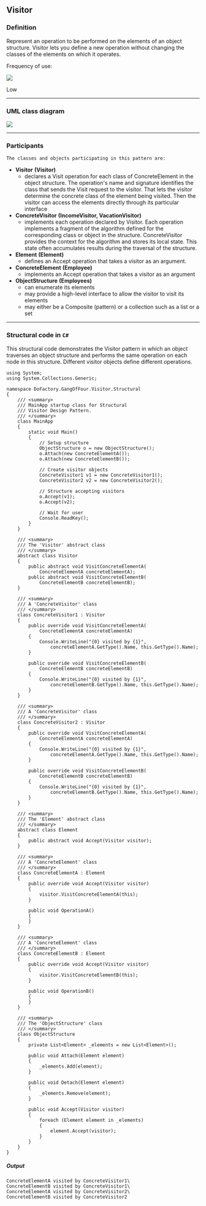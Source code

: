 ## Visitor

### Definition

Represent an operation to be performed on the elements of an object structure. Visitor lets you define a new operation without changing the classes of the elements on which it operates.

Frequency of use:

![](https://www.dofactory.com/images/patterns/use_low.jpg)

Low

* * *

### UML class diagram

![](https://www.dofactory.com/images/diagrams/net/visitor.gif)

* * *

### Participants

    The classes and objects participating in this pattern are:

-   **Visitor**  **(Visitor)**
    -   declares a Visit operation for each class of ConcreteElement in the object structure. The operation's name and signature identifies the class that sends the Visit request to the visitor. That lets the visitor determine the concrete class of the element being visited. Then the visitor can access the elements directly through its particular interface
-   **ConcreteVisitor**  **(IncomeVisitor, VacationVisitor)**
    -   implements each operation declared by Visitor. Each operation implements a fragment of the algorithm defined for the corresponding class or object in the structure. ConcreteVisitor provides the context for the algorithm and stores its local state. This state often accumulates results during the traversal of the structure.
-   **Element**  **(Element)**
    -   defines an Accept operation that takes a visitor as an argument.
-   **ConcreteElement**  **(Employee)**
    -   implements an Accept operation that takes a visitor as an argument
-   **ObjectStructure**  **(Employees)**
    -   can enumerate its elements
    -   may provide a high-level interface to allow the visitor to visit its elements
    -   may either be a Composite (pattern) or a collection such as a list or a set

* * *

### Structural code in `C#`

This structural code demonstrates the Visitor pattern in which an object traverses an object structure and performs the same operation on each node in this structure. Different visitor objects define different operations.

    using System;
    using System.Collections.Generic;

    namespace DoFactory.GangOfFour.Visitor.Structural
    {
        /// <summary>
        /// MainApp startup class for Structural 
        /// Visitor Design Pattern.
        /// </summary>
        class MainApp
        {
            static void Main()
            {
                // Setup structure
                ObjectStructure o = new ObjectStructure();
                o.Attach(new ConcreteElementA());
                o.Attach(new ConcreteElementB());

                // Create visitor objects
                ConcreteVisitor1 v1 = new ConcreteVisitor1();
                ConcreteVisitor2 v2 = new ConcreteVisitor2();

                // Structure accepting visitors
                o.Accept(v1);
                o.Accept(v2);

                // Wait for user
                Console.ReadKey();
            }
        }

        /// <summary>
        /// The 'Visitor' abstract class
        /// </summary>
        abstract class Visitor
        {
            public abstract void VisitConcreteElementA(
                ConcreteElementA concreteElementA);
            public abstract void VisitConcreteElementB(
                ConcreteElementB concreteElementB);
        }

        /// <summary>
        /// A 'ConcreteVisitor' class
        /// </summary>
        class ConcreteVisitor1 : Visitor
        {
            public override void VisitConcreteElementA(
                ConcreteElementA concreteElementA)
            {
                Console.WriteLine("{0} visited by {1}",
                    concreteElementA.GetType().Name, this.GetType().Name);
            }

            public override void VisitConcreteElementB(
                ConcreteElementB concreteElementB)
            {
                Console.WriteLine("{0} visited by {1}",
                    concreteElementB.GetType().Name, this.GetType().Name);
            }
        }

        /// <summary>
        /// A 'ConcreteVisitor' class
        /// </summary>
        class ConcreteVisitor2 : Visitor
        {
            public override void VisitConcreteElementA(
                ConcreteElementA concreteElementA)
            {
                Console.WriteLine("{0} visited by {1}",
                    concreteElementA.GetType().Name, this.GetType().Name);
            }

            public override void VisitConcreteElementB(
                ConcreteElementB concreteElementB)
            {
                Console.WriteLine("{0} visited by {1}",
                    concreteElementB.GetType().Name, this.GetType().Name);
            }
        }

        /// <summary>
        /// The 'Element' abstract class
        /// </summary>
        abstract class Element
        {
            public abstract void Accept(Visitor visitor);
        }

        /// <summary>
        /// A 'ConcreteElement' class
        /// </summary>
        class ConcreteElementA : Element
        {
            public override void Accept(Visitor visitor)
            {
                visitor.VisitConcreteElementA(this);
            }

            public void OperationA()
            {
            }
        }

        /// <summary>
        /// A 'ConcreteElement' class
        /// </summary>
        class ConcreteElementB : Element
        {
            public override void Accept(Visitor visitor)
            {
                visitor.VisitConcreteElementB(this);
            }

            public void OperationB()
            {
            }
        }

        /// <summary>
        /// The 'ObjectStructure' class
        /// </summary>
        class ObjectStructure
        {
            private List<Element> _elements = new List<Element>();

            public void Attach(Element element)
            {
                _elements.Add(element);
            }

            public void Detach(Element element)
            {
                _elements.Remove(element);
            }

            public void Accept(Visitor visitor)
            {
                foreach (Element element in _elements)
                {
                    element.Accept(visitor);
                }
            }
        }
    }

##### Output

    ConcreteElementA visited by ConcreteVisitor1\
    ConcreteElementB visited by ConcreteVisitor1\
    ConcreteElementA visited by ConcreteVisitor2\
    ConcreteElementB visited by ConcreteVisitor2
